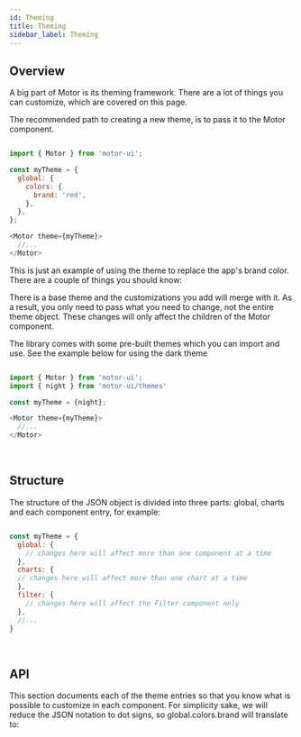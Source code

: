```yaml
---
id: Theming
title: Theming
sidebar_label: Theming
---
```


## Overview

A big part of Motor is its theming framework. There are a lot of things you can customize, which are covered on this page.

The recommended path to creating a new theme, is to pass it to the Motor component.

```javascript

import { Motor } from 'motor-ui';

const myTheme = {
  global: {
    colors: {
      brand: 'red',
    },
  },
};

<Motor theme={myTheme}>
  //...
</Motor>

```

This is just an example of using the theme to replace the app's brand color. There are a couple of things you should know:

There is a base theme and the customizations you add will merge with it. 
As a result, you only need to pass what you need to change, not the entire theme object. 
These changes will only affect the children of the Motor component.

The library comes with some pre-built themes which you can import and use. See the example below for using the dark theme

```javascript

import { Motor } from 'motor-ui';
import { night } from 'motor-ui/themes'

const myTheme = {night};

<Motor theme={myTheme}>
  //...
</Motor>

```

<br />


## Structure

The structure of the JSON object is divided into three parts: global, charts and each component entry, for example:

```javascript

const myTheme = {
  global: {
    // changes here will affect more than one component at a time
  },
  charts: {
  // changes here will affect more than one chart at a time
  },
  filter: {
    // changes here will affect the Filter component only
  },
  //...
}

```

<br />

## API

This section documents each of the theme entries so that you know what is possible to customize in each component. 
For simplicity sake, we will reduce the JSON notation to dot signs, so global.colors.brand will translate to:

